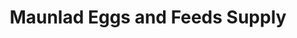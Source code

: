 ---
title: "Maunlad Eggs and Feeds Supply"
url: /tuguegarao/maunlad-eggs-and-feeds-supply/
shop: agrarian
---